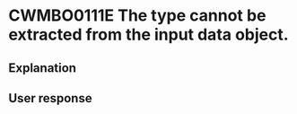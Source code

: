 # CWMBO0111E The type cannot be extracted from the input data object.

## Explanation

## User response